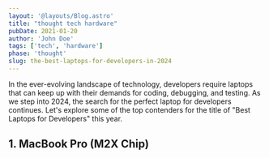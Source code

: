 ```yaml
---
layout: '@layouts/Blog.astro'
title: "thought tech hardware"
pubDate: 2021-01-20
author: 'John Doe'
tags: ['tech', 'hardware']
phase: 'thought'
slug: the-best-laptops-for-developers-in-2024
---
```


In the ever-evolving landscape of technology, developers require laptops that can keep up with their demands for coding, debugging, and testing. As we step into 2024, the search for the perfect laptop for developers continues. Let's explore some of the top contenders for the title of "Best Laptops for Developers" this year.

## 1. MacBook Pro (M2X Chip)